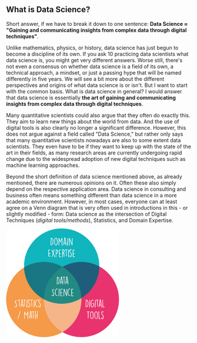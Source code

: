 ## What is Data Science?

Short answer, if we have to break it down to one sentence: **Data Science ≈ "Gaining and communicating insights from complex data through digital techniques"**.

Unlike mathematics, physics, or history, data science has just begun to become a discipline of its own. If you ask 10 practicing data scientists what data science is, you might get very different answers. Worse still, there's not even a consensus on whether data science is a field of its own, a technical approach, a mindset, or just a passing hype that will be named differently in five years. We will see a bit more about the different perspectives and origins of what data science is or isn't. But I want to start with the common basis. What is data science in general? I would answer that data science is essentially **the art of gaining and communicating insights from complex data through digital techniques**.

Many quantitative scientists could also argue that they often do exactly this. They aim to learn new things about the world from data. And the use of digital tools is also clearly no longer a significant difference. However, this does not argue against a field called "Data Science," but rather only says that many quantitative scientists nowadays are also to some extent data scientists. They even have to be if they want to keep up with the state of the art in their fields, as many research areas are currently undergoing rapid change due to the widespread adoption of new digital techniques such as machine learning approaches.

Beyond the short definition of data science mentioned above, as already mentioned, there are numerous opinions on it. Often these also simply depend on the respective application area. Data science in consulting and business often means something different than data science in a more academic environment. However, in most cases, everyone can at least agree on a Venn diagram that is very often used in introductions in this - or slightly modified - form: Data science as the intersection of Digital Techniques (*digital tools/methods*), Statistics, and Domain Expertise.

<img src="..\images\figures_venn_diagram.png" alt="figures_venn_diagram" style="zoom:30%;" />

